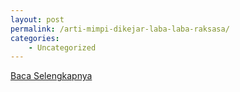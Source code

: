 ```yaml
---
layout: post
permalink: /arti-mimpi-dikejar-laba-laba-raksasa/
categories:
    - Uncategorized
---
```


[Baca Selengkapnya](/07)